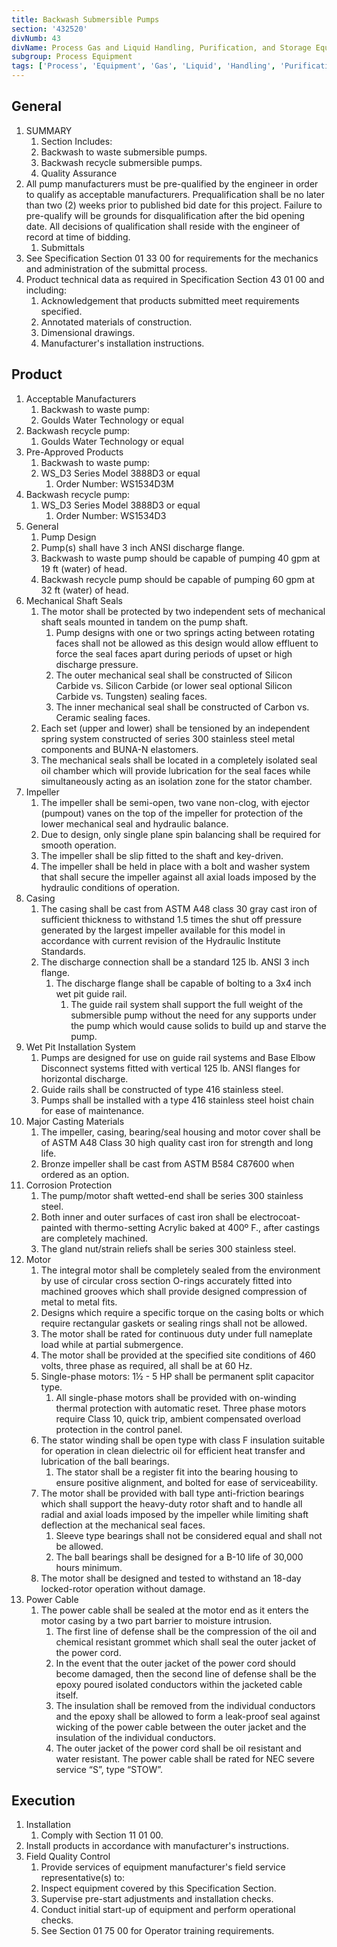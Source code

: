 ```yaml
---
title: Backwash Submersible Pumps
section: '432520'
divNumb: 43
divName: Process Gas and Liquid Handling, Purification, and Storage Equipment
subgroup: Process Equipment
tags: ['Process', 'Equipment', 'Gas', 'Liquid', 'Handling', 'Purification', 'Storage', 'Backwash', 'Submersible', 'Pumps']
---
```


## General

1. SUMMARY
   1. Section Includes:
	1. Backwash to waste submersible pumps.
	2. Backwash recycle submersible pumps.
	3. Quality Assurance
2. All pump manufacturers must be pre-qualified by the engineer in order to qualify as acceptable manufacturers. Prequalification shall be no later than two (2) weeks prior to published bid date for this project. Failure to pre-qualify will be grounds for disqualification after the bid opening date. All decisions of qualification shall reside with the engineer of record at time of bidding.
	1. Submittals
3. See Specification Section 01 33 00 for requirements for the mechanics and administration of the submittal process.
4. Product technical data as required in Specification Section 43 01 00 and including:
	1. Acknowledgement that products submitted meet requirements specified.
	2. Annotated materials of construction.
	3. Dimensional drawings.
	4. Manufacturer's installation instructions.
## Product
1. Acceptable Manufacturers
   1. Backwash to waste pump:
	1. Goulds Water Technology or equal
2. Backwash recycle pump:
	1. Goulds Water Technology or equal
1. Pre-Approved Products
   1. Backwash to waste pump:
	1. WS\_D3 Series Model 3888D3 or equal
		1. Order Number: WS1534D3M
2. Backwash recycle pump:
	1. WS\_D3 Series Model 3888D3 or equal
		1. Order Number: WS1534D3
1. General
	1. Pump Design
	1. Pump(s) shall have 3 inch ANSI discharge flange.
	2. Backwash to waste pump should be capable of pumping 40 gpm at 19 ft (water) of head.
	3. Backwash recycle pump should be capable of pumping 60 gpm at 32 ft (water) of head.
2. Mechanical Shaft Seals
	1. The motor shall be protected by two independent sets of mechanical shaft seals mounted in tandem on the pump shaft. 
		1. Pump designs with one or two springs acting between rotating faces shall not be allowed as this design would allow effluent to force the seal faces apart during periods of upset or high discharge pressure. 
		2. The outer mechanical seal shall be constructed of Silicon Carbide vs. Silicon Carbide (or lower seal optional Silicon Carbide vs. Tungsten) sealing faces. 
		3. The inner mechanical seal shall be constructed of Carbon vs. Ceramic sealing faces.
	2. Each set (upper and lower) shall be tensioned by an independent spring system constructed of series 300 stainless steel metal components and BUNA-N elastomers.
	3. The mechanical seals shall be located in a completely isolated seal oil chamber which will provide lubrication for the seal faces while simultaneously acting as an isolation zone for the stator chamber.
3. Impeller
	1. The impeller shall be semi-open, two vane non-clog, with ejector (pumpout) vanes on the top of the impeller for protection of the lower mechanical seal and hydraulic balance. 
	2. Due to design, only single plane spin balancing shall be required for smooth operation. 
	3. The impeller shall be slip fitted to the shaft and key-driven. 
	4. The impeller shall be held in place with a bolt and washer system that shall secure the impeller against all axial loads imposed by the hydraulic conditions of operation.
4. Casing
	1. The casing shall be cast from ASTM A48 class 30 gray cast iron of sufficient thickness to withstand 1.5 times the shut off pressure generated by the largest impeller available for this model in accordance with current revision of the Hydraulic Institute Standards. 
	2. The discharge connection shall be a standard 125 lb. ANSI 3 inch flange. 
		1. The discharge flange shall be capable of bolting to a 3x4 inch wet pit guide rail. 
			1. The guide rail system shall support the full weight of the submersible pump without the need for any supports under the pump which would cause solids to build up and starve the pump.
5. Wet Pit Installation System 
	1. Pumps are designed for use on guide rail systems and Base Elbow Disconnect systems fitted with vertical 125 lb. ANSI flanges for horizontal discharge.
	2. Guide rails shall be constructed of type 416 stainless steel.
	3. Pumps shall be installed with a type 416 stainless steel hoist chain for ease of maintenance.
6. Major Casting Materials 
	1. The impeller, casing, bearing/seal housing and motor cover shall be of ASTM A48 Class 30 high quality cast iron for strength and long life.
	2. Bronze impeller shall be cast from ASTM B584 C87600 when ordered as an option.
7. Corrosion Protection
	1. The pump/motor shaft wetted-end shall be series 300 stainless steel. 
	2. Both inner and outer surfaces of cast iron shall be electrocoat-painted with thermo-setting Acrylic baked at 400º F., after castings are completely machined. 
	3. The gland nut/strain reliefs shall be series 300 stainless steel.
8. Motor 
	1. The integral motor shall be completely sealed from the environment by use of circular cross section O-rings accurately fitted into machined grooves which shall provide designed compression of metal to metal fits. 
	2. Designs which require a specific torque on the casing bolts or which require rectangular gaskets or sealing rings shall not be allowed. 
	3. The motor shall be rated for continuous duty under full nameplate load while at partial submergence. 
	4. The motor shall be provided at the specified site conditions of 460 volts, three phase as required, all shall be at 60 Hz. 
	5. Single-phase motors: 1½ - 5 HP shall be permanent split capacitor type. 
		1. All single-phase motors shall be provided with on-winding thermal protection with automatic reset. Three phase motors require Class 10, quick trip, ambient compensated overload protection in the control panel.
	6. The stator winding shall be open type with class F insulation suitable for operation in clean dielectric oil for efficient heat transfer and lubrication of the ball bearings. 
		1. The stator shall be a register fit into the bearing housing to ensure positive alignment, and bolted for ease of serviceability.
	7. The motor shall be provided with ball type anti-friction bearings which shall support the heavy-duty rotor shaft and to handle all radial and axial loads imposed by the impeller while limiting shaft deflection at the mechanical seal faces. 
		1. Sleeve type bearings shall not be considered equal and shall not be allowed. 
		2. The ball bearings shall be designed for a B-10 life of 30,000 hours minimum.
	8. The motor shall be designed and tested to withstand an 18-day locked-rotor operation without damage.
9. Power Cable
	1. The power cable shall be sealed at the motor end as it enters the motor casing by a two part barrier to moisture intrusion. 
		1. The first line of defense shall be the compression of the oil and chemical resistant grommet which shall seal the outer jacket of the power cord. 
		2. In the event that the outer jacket of the power cord should become damaged, then the second line of defense shall be the epoxy poured isolated conductors within the jacketed cable itself. 
		3. The insulation shall be removed from the individual conductors and the epoxy shall be allowed to form a leak-proof seal against wicking of the power cable between the outer jacket and the insulation of the individual conductors. 
		4. The outer jacket of the power cord shall be oil resistant and water resistant. The power cable shall be rated for NEC severe service “S”, type “STOW”.


## Execution

1. Installation
   1. Comply with Section 11 01 00.
2. Install products in accordance with manufacturer's instructions.
1. Field Quality Control
   1. Provide services of equipment manufacturer's field service representative(s) to:
	1. Inspect equipment covered by this Specification Section.
	2. Supervise pre-start adjustments and installation checks.
	3. Conduct initial start-up of equipment and perform operational checks.
	4. See Section 01 75 00 for Operator training requirements.

